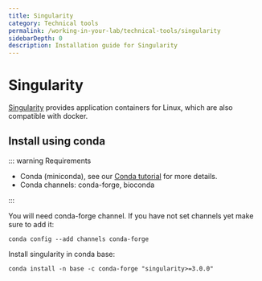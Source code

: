 ```yaml
---
title: Singularity
category: Technical tools
permalink: /working-in-your-lab/technical-tools/singularity
sidebarDepth: 0
description: Installation guide for Singularity
---
```


# Singularity

[Singularity](https://sylabs.io/guides/latest/user-guide/index.html) provides application containers for Linux, which are also compatible with docker.

## Install using conda

::: warning Requirements

- Conda (miniconda), see our [Conda tutorial](/working-in-your-lab/analytical-tools/conda/) for more details.
- Conda channels: conda-forge, bioconda

:::

You will need conda-forge channel. If you have not set channels yet make sure to add it:

```
conda config --add channels conda-forge
```

Install singularity in conda base:

```
conda install -n base -c conda-forge "singularity>=3.0.0"
```
